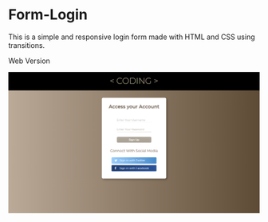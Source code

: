 # Form-Login
This is a simple and responsive login form made with HTML and CSS using transitions.


Web Version

<img src="Login Form- final.png">
